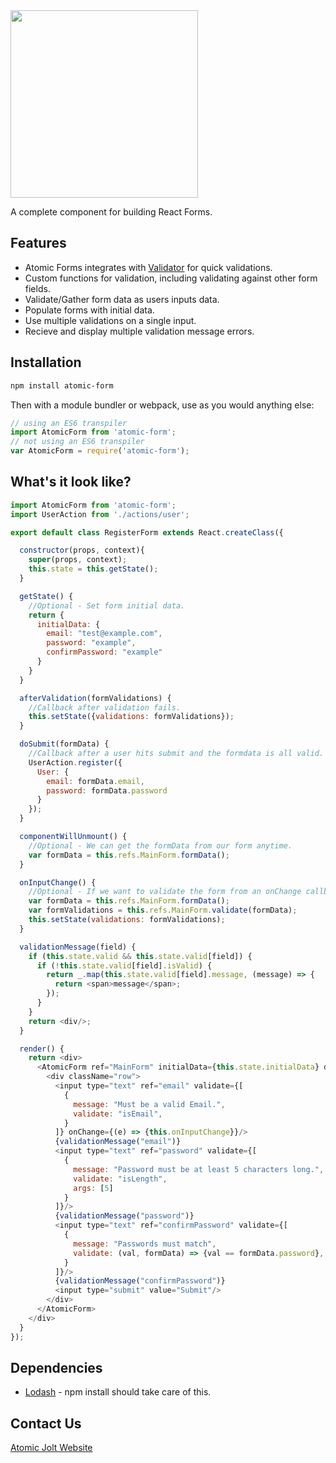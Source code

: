 <img src="https://github.com/atomicjolt/atomic-form/AtomicForm.png" width="300"/>

A complete component for building React Forms.

## Features
- Atomic Forms integrates with [Validator](https://www.npmjs.com/package/validator) for quick validations.
- Custom functions for validation, including validating against other form fields.
- Validate/Gather form data as users inputs data.
- Populate forms with initial data.
- Use multiple validations on a single input.
- Recieve and display multiple validation message errors.


## Installation

```sh
npm install atomic-form
```

Then with a module bundler or webpack, use as you would anything else:

```js
// using an ES6 transpiler
import AtomicForm from 'atomic-form';
// not using an ES6 transpiler
var AtomicForm = require('atomic-form');
```

## What's it look like?

```js
import AtomicForm from 'atomic-form';
import UserAction from './actions/user';

export default class RegisterForm extends React.createClass({

  constructor(props, context){
    super(props, context);
    this.state = this.getState();
  }

  getState() {
    //Optional - Set form initial data.
    return {
      initialData: {
        email: "test@example.com",
        password: "example",
        confirmPassword: "example"
      }
    }
  }

  afterValidation(formValidations) {
    //Callback after validation fails.
    this.setState({validations: formValidations});
  }

  doSubmit(formData) {
    //Callback after a user hits submit and the formdata is all valid.
    UserAction.register({
      User: {
        email: formData.email,
        password: formData.password
      }
    });
  }

  componentWillUnmount() {
    //Optional - We can get the formData from our form anytime.
    var formData = this.refs.MainForm.formData();
  }

  onInputChange() {
    //Optional - If we want to validate the form from an onChange callback.
    var formData = this.refs.MainForm.formData();
    var formValidations = this.refs.MainForm.validate(formData);
    this.setState(validations: formValidations);
  }

  validationMessage(field) {
    if (this.state.valid && this.state.valid[field]) {
      if (!this.state.valid[field].isValid) {
        return _.map(this.state.valid[field].message, (message) => {
          return <span>message</span>;
        });
      }
    }
    return <div/>;
  }

  render() {
    return <div>
      <AtomicForm ref="MainForm" initialData={this.state.initialData} doSubmit={this.doSubmit} afterValidation={this.afterValidation}>
        <div className="row">
          <input type="text" ref="email" validate={[
            {
              message: "Must be a valid Email.",
              validate: "isEmail",
            }
          ]} onChange={(e) => {this.onInputChange}}/>
          {validationMessage("email")}
          <input type="text" ref="password" validate={[
            {
              message: "Password must be at least 5 characters long.",
              validate: "isLength",
              args: [5]
            }
          ]}/>
          {validationMessage("password")}
          <input type="text" ref="confirmPassword" validate={[
            {
              message: "Passwords must match",
              validate: (val, formData) => {val == formData.password},
            }
          ]}/>
          {validationMessage("confirmPassword")}
          <input type="submit" value="Submit"/>
        </div>
      </AtomicForm>
    </div>
  }
});
```
## Dependencies
- [Lodash](https://lodash.com/) - npm install should take care of this.

## Contact Us
[Atomic Jolt Website](http://www.atomicjolt.com/)